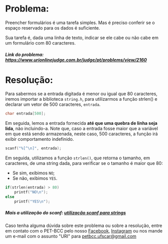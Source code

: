 # Problema:
Preencher formulários é uma tarefa simples. Mas é preciso conferir se o espaço reservado para os dados é suficiente.

Sua tarefa é, dada uma linha de texto, indicar se ele cabe ou não cabe em um formulário com 80 caracteres.
 
 
##### Link do problema: https://www.urionlinejudge.com.br/judge/pt/problems/view/2160
 
 
# Resolução:
 
Para sabermos se a entrada digitada é menor ou igual que 80 caracteres, iremos importar a biblioteca `string.h`, para utilizarmos a função strlen() e declarar um vetor de 500 caracteres, `entrada`.

```c
char entrada[500];
```

Em seguida, lemos a entrada fornecida **até que uma quebra de linha seja lida**, não incluindo-a. Note que, caso a entrada fosse maior que a variável em que está sendo armazenada, neste caso, 500 caracteres, a função irá exibir comportamento indefinido.

```c
scanf("%[^\n]", entrada);
```

Em seguida, utilizamos a função `strlen()`, que retorna o tamanho, em caracteres, de uma string dada, para verificar se o tamanho é maior que 80:
- Se sim, exibimos `NO`;
- Se não, exibimos `YES`.

```c
if(strlen(entrada) > 80)
    printf("NO\n");
else
    printf("YES\n");
```

##### Mais a utilização do scanf: [utilização scanf para strings](https://wiki.portugal-a-programar.pt/dev_geral:c:scanfparastrings)
 
Caso tenha alguma dúvida sobre este problema ou sobre a resolução, entre em contato com o PET-BCC pelo nosso
[Facebook](https://www.facebook.com/petbcc/),
[Instagram](https://www.instagram.com/petbcc.ufscar/)
ou nos mande um e-mail com o assunto "URI" para  petbcc.ufscar@gmail.com
